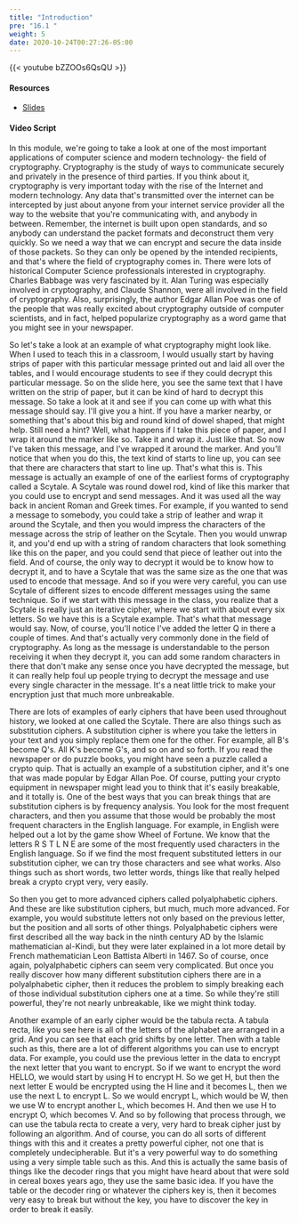 ```yaml
---
title: "Introduction"
pre: "16.1 "
weight: 5
date: 2020-10-24T00:27:26-05:00
---
```


{{< youtube bZZOOs6QsQU >}}


#### Resources
* [Slides](/1-cc110/16-cryptography/slides/22-Cryptography.pdf)

#### Video Script

In this module, we're going to take a look at one of the most important applications of computer science and modern technology- the field of cryptography. Cryptography is the study of ways to communicate securely and privately in the presence of third parties. If you think about it, cryptography is very important today with the rise of the Internet and modern technology. Any data that's transmitted over the internet can be intercepted by just about anyone from your internet service provider all the way to the website that you're communicating with, and anybody in between. Remember, the internet is built upon open standards, and so anybody can understand the packet formats and deconstruct them very quickly. So we need a way that we can encrypt and secure the data inside of those packets. So they can only be opened by the intended recipients, and that's where the field of cryptography comes in. There were lots of historical Computer Science professionals interested in cryptography. Charles Babbage was very fascinated by it. Alan Turing was especially involved in cryptography, and Claude Shannon, were all involved in the field of cryptography. Also, surprisingly, the author Edgar Allan Poe was one of the people that was really excited about cryptography outside of computer scientists, and in fact, helped popularize cryptography as a word game that you might see in your newspaper. 

So let's take a look at an example of what cryptography might look like. When I used to teach this in a classroom, I would usually start by having strips of paper with this particular message printed out and laid all over the tables, and I would encourage students to see if they could decrypt this particular message. So on the slide here, you see the same text that I have written on the strip of paper, but it can be kind of hard to decrypt this message. So take a look at it and see if you can come up with what this message should say. I'll give you a hint. If you have a marker nearby, or something that's about this big and round kind of dowel shaped, that might help. Still need a hint? Well, what happens if I take this piece of paper, and I wrap it around the marker like so. Take it and wrap it. Just like that. So now I've taken this message, and I've wrapped it around the marker. And you'll notice that when you do this, the text kind of starts to line up, you can see that there are characters that start to line up. That's what this is. This message is actually an example of one of the earliest forms of cryptography called a Scytale. A Scytale was round dowel rod, kind of like this marker that you could use to encrypt and send messages. And it was used all the way back in ancient Roman and Greek times. For example, if you wanted to send a message to somebody, you could take a strip of leather and wrap it around the Scytale, and then you would impress the characters of the message across the strip of leather on the Scytale. Then you would unwrap it, and you'd end up with a string of random characters that look something like this on the paper, and you could send that piece of leather out into the field. And of course, the only way to decrypt it would be to know how to decrypt it, and to have a Scytale that was the same size as the one that was used to encode that message. And so if you were very careful, you can use Scytale of different sizes to encode different messages using the same technique. So if we start with this message in the class, you realize that a Scytale is really just an iterative cipher, where we start with about every six letters. So we have this is a Scytale example. That's what that message would say. Now, of course, you'll notice I've added the letter Q in there a couple of times. And that's actually very commonly done in the field of cryptography. As long as the message is understandable to the person receiving it when they decrypt it, you can add some random characters in there that don't make any sense once you have decrypted the message, but it can really help foul up people trying to decrypt the message and use every single character in the message. It's a neat little trick to make your encryption just that much more unbreakable. 

There are lots of examples of early ciphers that have been used throughout history, we looked at one called the Scytale. There are also things such as substitution ciphers. A substitution cipher is where you take the letters in your text and you simply replace them one for the other. For example, all B's become Q's. All K's become G's, and so on and so forth. If you read the newspaper or do puzzle books, you might have seen a puzzle called a crypto quip. That is actually an example of a substitution cipher, and it's one that was made popular by Edgar Allan Poe. Of course, putting your crypto equipment in newspaper might lead you to think that it's easily breakable, and it totally is. One of the best ways that you can break things that are substitution ciphers is by frequency analysis. You look for the most frequent characters, and then you assume that those would be probably the most frequent characters in the English language. For example, in English were helped out a lot by the game show Wheel of Fortune. We know that the letters R S T L N E are some of the most frequently used characters in the English language. So if we find the most frequent substituted letters in our substitution cipher, we can try those characters and see what works. Also things such as short words, two letter words, things like that really helped break a crypto crypt very, very easily. 

So then you get to more advanced ciphers called polyalphabetic ciphers. And these are like substitution ciphers, but much, much more advanced. For example, you would substitute letters not only based on the previous letter, but the position and all sorts of other things. Polyalphabetic ciphers were first described all the way back in the ninth century AD by the Islamic mathematician al-Kindi, but they were later explained in a lot more detail by French mathematician Leon Battista Alberti in 1467. So of course, once again, polyalphabetic ciphers can seem very complicated. But once you really discover how many different substitution ciphers there are in a polyalphabetic cipher, then it reduces the problem to simply breaking each of those individual substitution ciphers one at a time. So while they're still powerful, they're not nearly unbreakable, like we might think today. 

Another example of an early cipher would be the tabula recta. A tabula recta, like you see here is all of the letters of the alphabet are arranged in a grid. And you can see that each grid shifts by one letter. Then with a table such as this, there are a lot of different algorithms you can use to encrypt data. For example, you could use the previous letter in the data to encrypt the next letter that you want to encrypt. So if we want to encrypt the word HELLO, we would start by using H to encrypt H. So we get H, but then the next letter E would be encrypted using the H line and it becomes L, then we use the next L to encrypt L. So we would encrypt L, which would be W, then we use W to encrypt another L, which becomes H. And then we use H to encrypt O, which becomes V. And so by following that process through, we can use the tabula recta to create a very, very hard to break cipher just by following an algorithm. And of course, you can do all sorts of different things with this and it creates a pretty powerful cipher, not one that is completely undecipherable. But it's a very powerful way to do something using a very simple table such as this. And this is actually the same basis of things like the decoder rings that you might have heard about that were sold in cereal boxes years ago, they use the same basic idea. If you have the table or the decoder ring or whatever the ciphers key is, then it becomes very easy to break but without the key, you have to discover the key in order to break it easily.